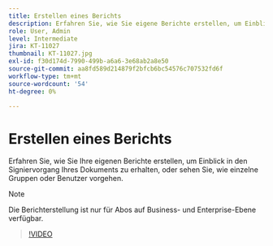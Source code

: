 ```yaml
---
title: Erstellen eines Berichts
description: Erfahren Sie, wie Sie eigene Berichte erstellen, um Einblick in den Signiervorgang zu erhalten
role: User, Admin
level: Intermediate
jira: KT-11027
thumbnail: KT-11027.jpg
exl-id: f30d174d-7990-499b-a6a6-3e68ab2a8e50
source-git-commit: aa8fd589d214879f2bfcb6bc54576c707532fd6f
workflow-type: tm+mt
source-wordcount: '54'
ht-degree: 0%

---
```


# Erstellen eines Berichts

Erfahren Sie, wie Sie Ihre eigenen Berichte erstellen, um Einblick in den Signiervorgang Ihres Dokuments zu erhalten, oder sehen Sie, wie einzelne Gruppen oder Benutzer vorgehen.

>[!NOTE]
>
>Die Berichterstellung ist nur für Abos auf Business- und Enterprise-Ebene verfügbar.

>[!VIDEO](https://video.tv.adobe.com/v/346754?quality=12&learn=on&hidetitle=true)
